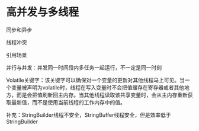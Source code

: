 # 高并发与多线程



同步和异步



线程冲突



引用场景







并行与并发：并发同一时间段内多任务一起运行，不一定是同一时刻

Volatile关键字：该关键字可以确保对一个变量的更新对其他线程马上可见。当一个变量被声明为volatile时，线程在写入变量时不会把值缓存在寄存器或者其他地方，而是会把值刷新回主内存。当其他线程读取该共享变量时，会从主内存重新获取最新值，而不是使用当前线程的工作内存中的值。



补充：StringBuilder线程不安全，StringBuffer线程安全，但是效率低于StringBuilder
